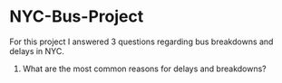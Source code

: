 # NYC-Bus-Project
For this project I answered 3 questions regarding bus breakdowns and delays in NYC.
1.  What are the most common reasons for delays and breakdowns?
